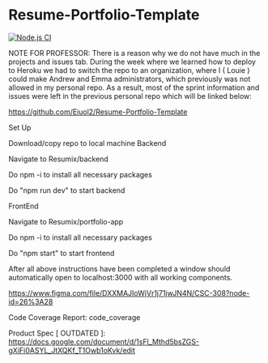 # Resume-Portfolio-Template

[![Node.js CI](https://github.com/Resumix-Incorporated/Resumix/actions/workflows/node.js.yml/badge.svg)](https://github.com/Resumix-Incorporated/Resumix/actions/workflows/node.js.yml)

NOTE FOR PROFESSOR: There is a reason why we do not have much in the projects and issues tab. During the week where we learned how to deploy to Heroku we had to switch the repo to an organization, where I ( Louie ) could make Andrew and Emma administrators, which previously was not allowed in my personal repo. As a result, most of the sprint information and issues were left in the previous personal repo which will be linked below:

https://github.com/Eiuol2/Resume-Portfolio-Template

Set Up

Download/copy repo to local machine
Backend

Navigate to Resumix/backend

Do npm -i to install all necessary packages

Do "npm run dev" to start backend

FrontEnd

Navigate to Resumix/portfolio-app

Do npm -i to install all necessary packages

Do "npm start" to start frontend

After all above instructions have been completed a window should automatically open to localhost:3000 with all working components.

https://www.figma.com/file/DXXMAJIoWjVr1j71jwJN4N/CSC-308?node-id=26%3A28

Code Coverage Report: code_coverage

Product Spec [ OUTDATED ]: https://docs.google.com/document/d/1sFl_Mthd5bsZGS-gXiFi0ASYL_JtXQKf_T1Owb1oKvk/edit
